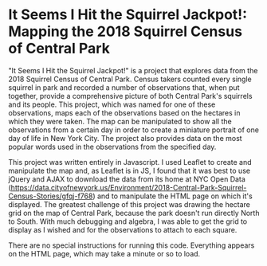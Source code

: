 # It Seems I Hit the Squirrel Jackpot!: Mapping the 2018 Squirrel Census of Central Park
 
"It Seems I Hit the Squirrel Jackpot!" is a project that explores data from the 2018 Squirrel Census of Central Park. Census takers counted every single squirrel in park and recorded a number of observations that, when put together, provide a comprehensive picture of both Central Park's squirrels and its people. This project, which was named for one of these observations, maps each of the observations based on the hectares in which they were taken. The map can be manipulated to show all the observations from a certain day in order to create a miniature portrait of one day of life in New York City. The project also provides data on the most popular words used in the observations from the specified day.
 
This project was written entirely in Javascript. I used Leaflet to create and manipulate the map and, as Leaflet is in JS, I found that it was best to use jQuery and AJAX to download the data from its home at NYC Open Data (https://data.cityofnewyork.us/Environment/2018-Central-Park-Squirrel-Census-Stories/gfqj-f768) and to manipulate the HTML page on which it's displayed. The greatest challenge of this project was drawing the hectare grid on the map of Central Park, because the park doesn't run directly North to South. With much debugging and algebra, I was able to get the grid to display as I wished and for the observations to attach to each square. 

There are no special instructions for running this code. Everything appears on the HTML page, which may take a minute or so to load. 
